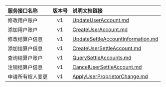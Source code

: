   
| 服务接口名称 | 版本号 | 说明文档链接 |  
| :----------------- | :-----: | :---------------- |  
| 修改用户账户 | v1 | [UpdateUserAccount.md](https://github.com/Zhang-Monica/gitMd/blob/master/EpeisSupp/SuppSettleServer/UpdateUserAccount.md) |  
| 添加用户账户 | v1 | [CreateUserAccount.md](https://github.com/Zhang-Monica/gitMd/blob/master/EpeisSupp/SuppSettleServer/CreateUserAccount.md) |  
| 修改结算户信息 | v1 | [UpdateSettleAccountInformation.md](https://github.com/Zhang-Monica/gitMd/blob/master/EpeisSupp/SuppSettleServer/UpdateSettleAccountInformation.md) |  
| 添加结算户信息 | v1 | [CreateUserSettleAccount.md](https://github.com/Zhang-Monica/gitMd/blob/master/EpeisSupp/SuppSettleServer/CreateUserSettleAccount.md) |  
| 查询结算户账户 | v1 | [QuerySettleAccounts.md](https://github.com/Zhang-Monica/gitMd/blob/master/EpeisSupp/SuppSettleServer/QuerySettleAccounts.md) |  
| 注销结算户信息 | v1 | [CancelUserSettleAccount.md](https://github.com/Zhang-Monica/gitMd/blob/master/EpeisSupp/SuppSettleServer/CancelUserSettleAccount.md) |  
| 申请所有权人变更 | v1 | [ApplyUserProprietorChange.md](https://github.com/Zhang-Monica/gitMd/blob/master/EpeisSupp/SuppSettleServer/ApplyUserProprietorChange.md) |  
  
